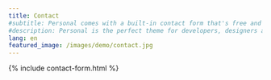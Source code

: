```yaml
---
title: Contact
#subtitle: Personal comes with a built-in contact form that's free and easy to set up.
#description: Personal is the perfect theme for developers, designers and other creatives.
lang: en
featured_image: /images/demo/contact.jpg
---
```


{% include contact-form.html %}
